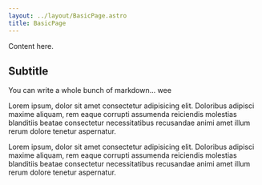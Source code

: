 ```yaml
---
layout: ../layout/BasicPage.astro
title: BasicPage
---
```


Content here.

## Subtitle

You can write a whole bunch of markdown... wee

Lorem ipsum, dolor sit amet consectetur adipisicing elit. Doloribus adipisci
maxime aliquam, rem eaque corrupti assumenda reiciendis molestias blanditiis
beatae consectetur necessitatibus recusandae animi amet illum rerum dolore
tenetur aspernatur.

Lorem ipsum, dolor sit amet consectetur adipisicing elit. Doloribus adipisci
maxime aliquam, rem eaque corrupti assumenda reiciendis molestias blanditiis
beatae consectetur necessitatibus recusandae animi amet illum rerum dolore
tenetur aspernatur.
